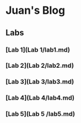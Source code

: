 # Juan's Blog

## Labs

### [Lab 1](Lab 1/lab1.md)
### [Lab 2](Lab 2/lab2.md)
### [Lab 3](Lab 3/lab3.md)
### [Lab 4](Lab 4/lab4.md)
### [Lab 5](Lab 5 /lab5.md)
